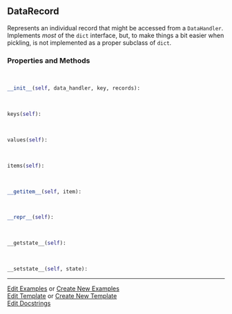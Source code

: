 ## <a id="McUtils.Data.CommonData.DataRecord">DataRecord</a>
Represents an individual record that might be accessed from a `DataHandler`.
Implements _most_ of the `dict` interface, but, to make things a bit easier when
pickling, is not implemented as a proper subclass of `dict`.

### Properties and Methods
<a id="McUtils.Data.CommonData.DataRecord.__init__" class="docs-object-method">&nbsp;</a>
```python
__init__(self, data_handler, key, records): 
```

<a id="McUtils.Data.CommonData.DataRecord.keys" class="docs-object-method">&nbsp;</a>
```python
keys(self): 
```

<a id="McUtils.Data.CommonData.DataRecord.values" class="docs-object-method">&nbsp;</a>
```python
values(self): 
```

<a id="McUtils.Data.CommonData.DataRecord.items" class="docs-object-method">&nbsp;</a>
```python
items(self): 
```

<a id="McUtils.Data.CommonData.DataRecord.__getitem__" class="docs-object-method">&nbsp;</a>
```python
__getitem__(self, item): 
```

<a id="McUtils.Data.CommonData.DataRecord.__repr__" class="docs-object-method">&nbsp;</a>
```python
__repr__(self): 
```

<a id="McUtils.Data.CommonData.DataRecord.__getstate__" class="docs-object-method">&nbsp;</a>
```python
__getstate__(self): 
```

<a id="McUtils.Data.CommonData.DataRecord.__setstate__" class="docs-object-method">&nbsp;</a>
```python
__setstate__(self, state): 
```





___

[Edit Examples](https://github.com/McCoyGroup/McUtils/edit/edit/ci/examples/ci/docs/McUtils/Data/CommonData/DataRecord.md) or 
[Create New Examples](https://github.com/McCoyGroup/McUtils/new/edit/?filename=ci/examples/ci/docs/McUtils/Data/CommonData/DataRecord.md) <br/>
[Edit Template](https://github.com/McCoyGroup/McUtils/edit/edit/ci/docs/ci/docs/McUtils/Data/CommonData/DataRecord.md) or 
[Create New Template](https://github.com/McCoyGroup/McUtils/new/edit/?filename=ci/docs/templates/ci/docs/McUtils/Data/CommonData/DataRecord.md) <br/>
[Edit Docstrings](https://github.com/McCoyGroup/McUtils/edit/edit/McUtils/Data/CommonData.py?message=Update%20Docs)
